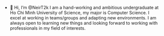 - 👋 Hi, I’m @NeirT2k
I am a hand-working and ambitious undergraduate at Ho Chi Minh University of Science, my major is Computer Science. 
I excel at working in teams/groups and adapting new environments. I am always open to learning new things and looking forward to working with professionals in my field of interests.

<!---
NeirT2k/NeirT2k is a ✨ special ✨ repository because its `README.md` (this file) appears on your GitHub profile.
You can click the Preview link to take a look at your changes.
--->
